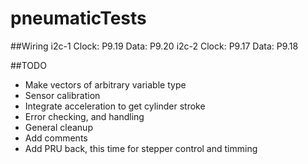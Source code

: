 pneumaticTests
==============

##Wiring
	i2c-1
		Clock:	P9.19
		Data:	P9.20
	i2c-2
		Clock:	P9.17
		Data:	P9.18

##TODO
- Make vectors of arbitrary variable type
- Sensor calibration
- Integrate acceleration to get cylinder stroke
- Error checking, and handling
- General cleanup
- Add comments
- Add PRU back, this time for stepper control and timming

